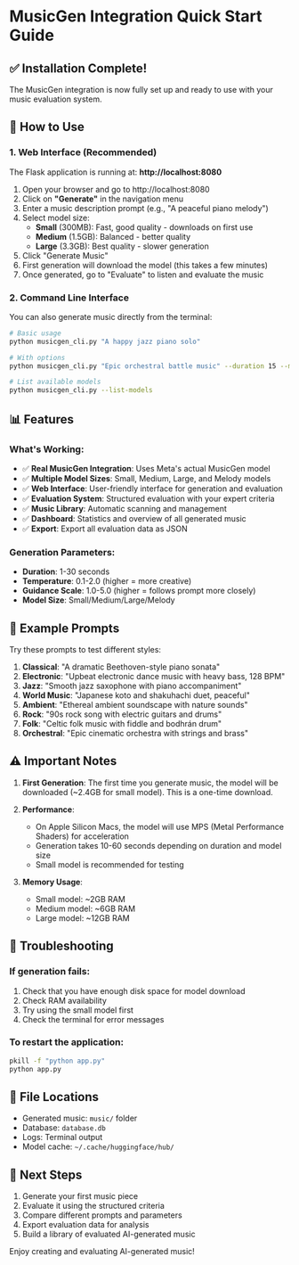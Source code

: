 # MusicGen Integration Quick Start Guide

## ✅ Installation Complete!

The MusicGen integration is now fully set up and ready to use with your music evaluation system.

## 🚀 How to Use

### 1. Web Interface (Recommended)
The Flask application is running at: **http://localhost:8080**

1. Open your browser and go to http://localhost:8080
2. Click on **"Generate"** in the navigation menu
3. Enter a music description prompt (e.g., "A peaceful piano melody")
4. Select model size:
   - **Small** (300MB): Fast, good quality - downloads on first use
   - **Medium** (1.5GB): Balanced - better quality
   - **Large** (3.3GB): Best quality - slower generation
5. Click "Generate Music"
6. First generation will download the model (this takes a few minutes)
7. Once generated, go to "Evaluate" to listen and evaluate the music

### 2. Command Line Interface
You can also generate music directly from the terminal:

```bash
# Basic usage
python musicgen_cli.py "A happy jazz piano solo"

# With options
python musicgen_cli.py "Epic orchestral battle music" --duration 15 --model medium

# List available models
python musicgen_cli.py --list-models
```

## 📊 Features

### What's Working:
- ✅ **Real MusicGen Integration**: Uses Meta's actual MusicGen model
- ✅ **Multiple Model Sizes**: Small, Medium, Large, and Melody models
- ✅ **Web Interface**: User-friendly interface for generation and evaluation
- ✅ **Evaluation System**: Structured evaluation with your expert criteria
- ✅ **Music Library**: Automatic scanning and management
- ✅ **Dashboard**: Statistics and overview of all generated music
- ✅ **Export**: Export all evaluation data as JSON

### Generation Parameters:
- **Duration**: 1-30 seconds
- **Temperature**: 0.1-2.0 (higher = more creative)
- **Guidance Scale**: 1.0-5.0 (higher = follows prompt more closely)
- **Model Size**: Small/Medium/Large/Melody

## 🎵 Example Prompts

Try these prompts to test different styles:

1. **Classical**: "A dramatic Beethoven-style piano sonata"
2. **Electronic**: "Upbeat electronic dance music with heavy bass, 128 BPM"
3. **Jazz**: "Smooth jazz saxophone with piano accompaniment"
4. **World Music**: "Japanese koto and shakuhachi duet, peaceful"
5. **Ambient**: "Ethereal ambient soundscape with nature sounds"
6. **Rock**: "90s rock song with electric guitars and drums"
7. **Folk**: "Celtic folk music with fiddle and bodhrán drum"
8. **Orchestral**: "Epic cinematic orchestra with strings and brass"

## ⚠️ Important Notes

1. **First Generation**: The first time you generate music, the model will be downloaded (~2.4GB for small model). This is a one-time download.

2. **Performance**: 
   - On Apple Silicon Macs, the model will use MPS (Metal Performance Shaders) for acceleration
   - Generation takes 10-60 seconds depending on duration and model size
   - Small model is recommended for testing

3. **Memory Usage**: 
   - Small model: ~2GB RAM
   - Medium model: ~6GB RAM
   - Large model: ~12GB RAM

## 🔧 Troubleshooting

### If generation fails:
1. Check that you have enough disk space for model download
2. Check RAM availability
3. Try using the small model first
4. Check the terminal for error messages

### To restart the application:
```bash
pkill -f "python app.py"
python app.py
```

## 📁 File Locations

- Generated music: `music/` folder
- Database: `database.db`
- Logs: Terminal output
- Model cache: `~/.cache/huggingface/hub/`

## 🎯 Next Steps

1. Generate your first music piece
2. Evaluate it using the structured criteria
3. Compare different prompts and parameters
4. Export evaluation data for analysis
5. Build a library of evaluated AI-generated music

Enjoy creating and evaluating AI-generated music!